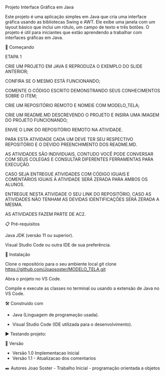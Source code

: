 Projeto Interface Gráfica em Java


Este projeto é uma aplicação simples em Java que cria uma interface gráfica usando as bibliotecas Swing e AWT. Ele exibe uma janela com um layout básico que inclui um rótulo, um campo de texto e três botões. O projeto é útil para iniciantes que estão aprendendo a trabalhar com interfaces gráficas em Java.


🚀 Começando

ETAPA 1

CRIE UM PROJETO EM JAVA E REPRODUZA O EXEMPLO DO SLIDE ANTERIOR;

CONFIRA SE O MESMO ESTÁ FUNCIONANDO;

COMENTE O CÓDIGO ESCRITO DEMONSTRANDO SEUS CONHECIMENTOS SOBRE O ITEM;

CRIE UM REPOSITÓRIO REMOTO E NOMEIE COM MODELO_TELA;

CRIE UM README.MD DESCREVENDO O PROJETO E INSIRA UMA IMAGEM DO PROJETO FUNCIONANDO;

ENVIE O LINK DO REPOSITÓRIO REMOTO NA ATIVIDADE.

PARA ESTA ATIVIDADE CADA UM DEVE TER SEU RESPECTIVO REPOSITÓRIO E O DEVIDO PREENCHIMENTO DOS README.MD.

AS ATIVIDADES SÃO INDIVIDUAIS, CONTUDO VOCÊ PODE CONVERSAR COM SEUS COLEGAS E CONSULTAR DIFERENTES FERRAMENTAS PARA EXECUÇÃO.

CASO SEJA ENTREGUE ATIVIDADES COM CÓDIGO IGUAIS E COMENTÁRIOS IGUAIS À ATIVIDADE SERÁ ZERADA PARA AMBOS OS ALUNOS.

ENTREGUE NESTA ATIVIDADE O SEU LINK DO REPOSITÓRIO, CASO AS ATIVIDADES NÃO TENHAM AS DEVIDAS IDENTIFICAÇÕES SERÁ ZERADA A MESMA.

AS ATIVIDADES FAZEM PARTE DE AC2. 




📋 Pré-requisitos

Java JDK (versão 11 ou superior).

Visual Studio Code ou outra IDE de sua preferência.


🔧 Instalação

Clone o repositório para o seu ambiente local git clone https://github.com/Joaososter/MODELO_TELA.git

Abra o projeto no VS Code.

Compile e execute as classes no terminal ou usando a extensão de Java no VS Code.

🛠️ Construído com

- Java (Linguagem de programação usada). 

- Visual Studio Code (IDE utilizada para o desenvolvimento).


▶️ Testando projeto:


📌 Versão
* Versão 1.0 Implementacao Inicial
* Versão 1.1 - Atualizacao dos comentarios 

✒️ Autores
Joao Soster - Trabalho Inicial - programação orientada a objetos
